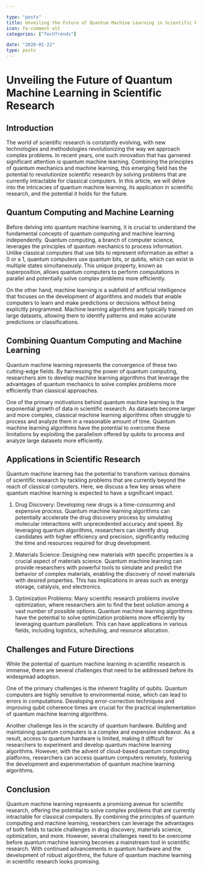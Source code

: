 ```yaml
---

type: "posts"
title: Unveiling the Future of Quantum Machine Learning in Scientific Research
icon: fa-comment-alt
categories: ["TechTrends"]

date: "2020-01-22"
type: posts
---
```





# Unveiling the Future of Quantum Machine Learning in Scientific Research

## Introduction

The world of scientific research is constantly evolving, with new technologies and methodologies revolutionizing the way we approach complex problems. In recent years, one such innovation that has garnered significant attention is quantum machine learning. Combining the principles of quantum mechanics and machine learning, this emerging field has the potential to revolutionize scientific research by solving problems that are currently intractable for classical computers. In this article, we will delve into the intricacies of quantum machine learning, its application in scientific research, and the potential it holds for the future.

## Quantum Computing and Machine Learning

Before delving into quantum machine learning, it is crucial to understand the fundamental concepts of quantum computing and machine learning independently. Quantum computing, a branch of computer science, leverages the principles of quantum mechanics to process information. Unlike classical computers that use bits to represent information as either a 0 or a 1, quantum computers use quantum bits, or qubits, which can exist in multiple states simultaneously. This unique property, known as superposition, allows quantum computers to perform computations in parallel and potentially solve complex problems more efficiently.

On the other hand, machine learning is a subfield of artificial intelligence that focuses on the development of algorithms and models that enable computers to learn and make predictions or decisions without being explicitly programmed. Machine learning algorithms are typically trained on large datasets, allowing them to identify patterns and make accurate predictions or classifications.

## Combining Quantum Computing and Machine Learning

Quantum machine learning represents the convergence of these two cutting-edge fields. By harnessing the power of quantum computing, researchers aim to develop machine learning algorithms that leverage the advantages of quantum mechanics to solve complex problems more efficiently than classical approaches.

One of the primary motivations behind quantum machine learning is the exponential growth of data in scientific research. As datasets become larger and more complex, classical machine learning algorithms often struggle to process and analyze them in a reasonable amount of time. Quantum machine learning algorithms have the potential to overcome these limitations by exploiting the parallelism offered by qubits to process and analyze large datasets more efficiently.

## Applications in Scientific Research

Quantum machine learning has the potential to transform various domains of scientific research by tackling problems that are currently beyond the reach of classical computers. Here, we discuss a few key areas where quantum machine learning is expected to have a significant impact.

1. Drug Discovery: Developing new drugs is a time-consuming and expensive process. Quantum machine learning algorithms can potentially accelerate the drug discovery process by simulating molecular interactions with unprecedented accuracy and speed. By leveraging quantum algorithms, researchers can identify drug candidates with higher efficiency and precision, significantly reducing the time and resources required for drug development.

2. Materials Science: Designing new materials with specific properties is a crucial aspect of materials science. Quantum machine learning can provide researchers with powerful tools to simulate and predict the behavior of complex materials, enabling the discovery of novel materials with desired properties. This has implications in areas such as energy storage, catalysis, and electronics.

3. Optimization Problems: Many scientific research problems involve optimization, where researchers aim to find the best solution among a vast number of possible options. Quantum machine learning algorithms have the potential to solve optimization problems more efficiently by leveraging quantum parallelism. This can have applications in various fields, including logistics, scheduling, and resource allocation.

## Challenges and Future Directions

While the potential of quantum machine learning in scientific research is immense, there are several challenges that need to be addressed before its widespread adoption.

One of the primary challenges is the inherent fragility of qubits. Quantum computers are highly sensitive to environmental noise, which can lead to errors in computations. Developing error-correction techniques and improving qubit coherence times are crucial for the practical implementation of quantum machine learning algorithms.

Another challenge lies in the scarcity of quantum hardware. Building and maintaining quantum computers is a complex and expensive endeavor. As a result, access to quantum hardware is limited, making it difficult for researchers to experiment and develop quantum machine learning algorithms. However, with the advent of cloud-based quantum computing platforms, researchers can access quantum computers remotely, fostering the development and experimentation of quantum machine learning algorithms.

## Conclusion

Quantum machine learning represents a promising avenue for scientific research, offering the potential to solve complex problems that are currently intractable for classical computers. By combining the principles of quantum computing and machine learning, researchers can leverage the advantages of both fields to tackle challenges in drug discovery, materials science, optimization, and more. However, several challenges need to be overcome before quantum machine learning becomes a mainstream tool in scientific research. With continued advancements in quantum hardware and the development of robust algorithms, the future of quantum machine learning in scientific research looks promising.